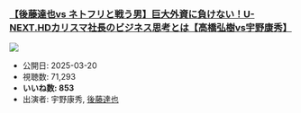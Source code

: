 ### [【後藤達也vs ネトフリと戦う男】巨大外資に負けない！U-NEXT.HDカリスマ社長のビジネス思考とは【高橋弘樹vs宇野康秀】](https://www.youtube.com/watch?v=XOZukE5vBPQ)
[![](https://img.youtube.com/vi/XOZukE5vBPQ/sddefault.jpg)](https://www.youtube.com/watch?v=XOZukE5vBPQ)
-   公開日: 2025-03-20
-   視聴数: 71,293
-   **いいね数: 853**
-   出演者: 宇野康秀, [後藤達也](/rehacq_fan/people/後藤達也 "wikilink")
